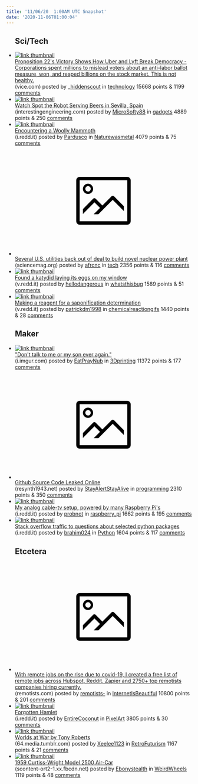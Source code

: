 ```yaml
---
title: '11/06/20  1:00AM UTC Snapshot'
date: '2020-11-06T01:00:04'
---
```

<ul>
<h2>Sci/Tech</h2>

<li><a href='https://www.vice.com/en/article/akddx8/proposition-22s-victory-shows-how-uber-and-lyft-break-democracy'><img src='https://b.thumbs.redditmedia.com/iQkOI9DMn5zV0DiavJikjsHz8LjLhnyAJsVxapztEzQ.jpg' alt='link thumbnail'></a><div><div class='linkTitle'><a href='https://www.vice.com/en/article/akddx8/proposition-22s-victory-shows-how-uber-and-lyft-break-democracy'>Proposition 22's Victory Shows How Uber and Lyft Break Democracy - Corporations spent millions to mislead voters about an anti-labor ballot measure, won, and reaped billions on the stock market. This is not healthy.</a></div>(vice.com) posted by <a href='https://www.reddit.com/user/_hiddenscout'>_hiddenscout</a> in <a href='https://www.reddit.com/r/technology'>technology</a> 15668 points & 1199 <a href='https://www.reddit.com/r/technology/comments/jojnpi/proposition_22s_victory_shows_how_uber_and_lyft/'>comments</a></div></li>

<li><a href='https://interestingengineering.com/spot-the-robot-spotted-serving-beers-in-sevilla-spain'><img src='https://b.thumbs.redditmedia.com/t-kzjuEj_xX5D7IfprsEiOC3uNLAqdgpPh9ZKH9JYiM.jpg' alt='link thumbnail'></a><div><div class='linkTitle'><a href='https://interestingengineering.com/spot-the-robot-spotted-serving-beers-in-sevilla-spain'>Watch Spot the Robot Serving Beers in Sevilla, Spain</a></div>(interestingengineering.com) posted by <a href='https://www.reddit.com/user/MicroSofty88'>MicroSofty88</a> in <a href='https://www.reddit.com/r/gadgets'>gadgets</a> 4889 points & 250 <a href='https://www.reddit.com/r/gadgets/comments/jokwaa/watch_spot_the_robot_serving_beers_in_sevilla/'>comments</a></div></li>

<li><a href='https://i.redd.it/twoho9iq4dx51.jpg'><img src='https://a.thumbs.redditmedia.com/nEFnFOrO8bTGWBQKz2dMvP2G-9j-BoJtWvn15n1gWj8.jpg' alt='link thumbnail'></a><div><div class='linkTitle'><a href='https://i.redd.it/twoho9iq4dx51.jpg'>Encountering a Woolly Mammoth</a></div>(i.redd.it) posted by <a href='https://www.reddit.com/user/Pardusco'>Pardusco</a> in <a href='https://www.reddit.com/r/Naturewasmetal'>Naturewasmetal</a> 4079 points & 75 <a href='https://www.reddit.com/r/Naturewasmetal/comments/jodpgj/encountering_a_woolly_mammoth/'>comments</a></div></li>

<li><a href='https://www.sciencemag.org/news/2020/11/several-us-utilities-back-out-deal-build-novel-nuclear-power-plant'><svg version='1.1' viewBox='-34 -14 104 64' preserveAspectRatio='xMidYMid meet' xmlns='http://www.w3.org/2000/svg' xmlns:xlink='http://www.w3.org/1999/xlink'>
    <title>link thumbnail</title>
    <path d='M32,4H4A2,2,0,0,0,2,6V30a2,2,0,0,0,2,2H32a2,2,0,0,0,2-2V6A2,2,0,0,0,32,4ZM4,30V6H32V30Z'></path>
    <path d='M8.92,14a3,3,0,1,0-3-3A3,3,0,0,0,8.92,14Zm0-4.6A1.6,1.6,0,1,1,7.33,11,1.6,1.6,0,0,1,8.92,9.41Z'></path>
    <path d='M22.78,15.37l-5.4,5.4-4-4a1,1,0,0,0-1.41,0L5.92,22.9v2.83l6.79-6.79L16,22.18l-3.75,3.75H15l8.45-8.45L30,24V21.18l-5.81-5.81A1,1,0,0,0,22.78,15.37Z'></path>
    </svg></a><div><div class='linkTitle'><a href='https://www.sciencemag.org/news/2020/11/several-us-utilities-back-out-deal-build-novel-nuclear-power-plant'>Several U.S. utilities back out of deal to build novel nuclear power plant</a></div>(sciencemag.org) posted by <a href='https://www.reddit.com/user/afrcnc'>afrcnc</a> in <a href='https://www.reddit.com/r/tech'>tech</a> 2356 points & 116 <a href='https://www.reddit.com/r/tech/comments/jokthh/several_us_utilities_back_out_of_deal_to_build/'>comments</a></div></li>

<li><a href='https://v.redd.it/gtemqp54rcx51'><img src='https://a.thumbs.redditmedia.com/sZlAWZZaeur5qKiqNVzsLGMeMhalaOPDblFC_KCROI8.jpg' alt='link thumbnail'></a><div><div class='linkTitle'><a href='https://v.redd.it/gtemqp54rcx51'>Found a katydid laying its eggs on my window</a></div>(v.redd.it) posted by <a href='https://www.reddit.com/user/hellodangerous'>hellodangerous</a> in <a href='https://www.reddit.com/r/whatsthisbug'>whatsthisbug</a> 1589 points & 51 <a href='https://www.reddit.com/r/whatsthisbug/comments/jocq7x/found_a_katydid_laying_its_eggs_on_my_window/'>comments</a></div></li>

<li><a href='https://v.redd.it/uy5wubhipdx51'><img src='https://a.thumbs.redditmedia.com/-cplkWwxbntpheNjhKsMOma4wlRBgZuRl4_i79GAaB8.jpg' alt='link thumbnail'></a><div><div class='linkTitle'><a href='https://v.redd.it/uy5wubhipdx51'>Making a reagent for a saponification determination</a></div>(v.redd.it) posted by <a href='https://www.reddit.com/user/patrickdm1998'>patrickdm1998</a> in <a href='https://www.reddit.com/r/chemicalreactiongifs'>chemicalreactiongifs</a> 1440 points & 28 <a href='https://www.reddit.com/r/chemicalreactiongifs/comments/joiwri/making_a_reagent_for_a_saponification/'>comments</a></div></li>

<h2>Maker</h2>

<li><a href='https://i.imgur.com/xMDgheC.gifv'><img src='https://b.thumbs.redditmedia.com/2XpIMfCzu2pInBULryHifV5HFp2f7PUwbH-eCdvWphw.jpg' alt='link thumbnail'></a><div><div class='linkTitle'><a href='https://i.imgur.com/xMDgheC.gifv'>"Don't talk to me or my son ever again."</a></div>(i.imgur.com) posted by <a href='https://www.reddit.com/user/EatPrayNub'>EatPrayNub</a> in <a href='https://www.reddit.com/r/3Dprinting'>3Dprinting</a> 11372 points & 177 <a href='https://www.reddit.com/r/3Dprinting/comments/jol14n/dont_talk_to_me_or_my_son_ever_again/'>comments</a></div></li>

<li><a href='https://resynth1943.net/articles/github-source-code-leak/'><svg version='1.1' viewBox='-34 -14 104 64' preserveAspectRatio='xMidYMid meet' xmlns='http://www.w3.org/2000/svg' xmlns:xlink='http://www.w3.org/1999/xlink'>
    <title>link thumbnail</title>
    <path d='M32,4H4A2,2,0,0,0,2,6V30a2,2,0,0,0,2,2H32a2,2,0,0,0,2-2V6A2,2,0,0,0,32,4ZM4,30V6H32V30Z'></path>
    <path d='M8.92,14a3,3,0,1,0-3-3A3,3,0,0,0,8.92,14Zm0-4.6A1.6,1.6,0,1,1,7.33,11,1.6,1.6,0,0,1,8.92,9.41Z'></path>
    <path d='M22.78,15.37l-5.4,5.4-4-4a1,1,0,0,0-1.41,0L5.92,22.9v2.83l6.79-6.79L16,22.18l-3.75,3.75H15l8.45-8.45L30,24V21.18l-5.81-5.81A1,1,0,0,0,22.78,15.37Z'></path>
    </svg></a><div><div class='linkTitle'><a href='https://resynth1943.net/articles/github-source-code-leak/'>Github Source Code Leaked Online</a></div>(resynth1943.net) posted by <a href='https://www.reddit.com/user/StayAlertStayAlive'>StayAlertStayAlive</a> in <a href='https://www.reddit.com/r/programming'>programming</a> 2310 points & 350 <a href='https://www.reddit.com/r/programming/comments/joa39m/github_source_code_leaked_online/'>comments</a></div></li>

<li><a href='https://i.redd.it/x3ojxp27hgx51.jpg'><img src='https://b.thumbs.redditmedia.com/aWAKaxMC3EKKzT4yEwf9gf7E4OpY9MhxW_ZM2EJL-sw.jpg' alt='link thumbnail'></a><div><div class='linkTitle'><a href='https://i.redd.it/x3ojxp27hgx51.jpg'>My analog cable-tv setup, powered by many Raspberry Pi's</a></div>(i.redd.it) posted by <a href='https://www.reddit.com/user/probnot'>probnot</a> in <a href='https://www.reddit.com/r/raspberry_pi'>raspberry_pi</a> 1662 points & 195 <a href='https://www.reddit.com/r/raspberry_pi/comments/jomul0/my_analog_cabletv_setup_powered_by_many_raspberry/'>comments</a></div></li>

<li><a href='https://i.redd.it/qnfy9xe0lex51.jpg'><img src='https://a.thumbs.redditmedia.com/Y1OwH_MVx9u1ahr0hzR7cLKsTrZ5rEehK5K9BTHuVr0.jpg' alt='link thumbnail'></a><div><div class='linkTitle'><a href='https://i.redd.it/qnfy9xe0lex51.jpg'>Stack overflow traffic to questions about selected python packages</a></div>(i.redd.it) posted by <a href='https://www.reddit.com/user/brahim024'>brahim024</a> in <a href='https://www.reddit.com/r/Python'>Python</a> 1604 points & 117 <a href='https://www.reddit.com/r/Python/comments/jogwc5/stack_overflow_traffic_to_questions_about/'>comments</a></div></li>

<h2>Etcetera</h2>

<li><a href='https://www.remotists.com/newsletters/brand-new-remote-jobs-across-hubspot/'><svg version='1.1' viewBox='-34 -14 104 64' preserveAspectRatio='xMidYMid meet' xmlns='http://www.w3.org/2000/svg' xmlns:xlink='http://www.w3.org/1999/xlink'>
    <title>link thumbnail</title>
    <path d='M32,4H4A2,2,0,0,0,2,6V30a2,2,0,0,0,2,2H32a2,2,0,0,0,2-2V6A2,2,0,0,0,32,4ZM4,30V6H32V30Z'></path>
    <path d='M8.92,14a3,3,0,1,0-3-3A3,3,0,0,0,8.92,14Zm0-4.6A1.6,1.6,0,1,1,7.33,11,1.6,1.6,0,0,1,8.92,9.41Z'></path>
    <path d='M22.78,15.37l-5.4,5.4-4-4a1,1,0,0,0-1.41,0L5.92,22.9v2.83l6.79-6.79L16,22.18l-3.75,3.75H15l8.45-8.45L30,24V21.18l-5.81-5.81A1,1,0,0,0,22.78,15.37Z'></path>
    </svg></a><div><div class='linkTitle'><a href='https://www.remotists.com/newsletters/brand-new-remote-jobs-across-hubspot/'>With remote jobs on the rise due to covid-19, I created a free list of remote jobs across Hubspot, Reddit, Zapier and 2750+ top remotists companies hiring currently.</a></div>(remotists.com) posted by <a href='https://www.reddit.com/user/remotists-'>remotists-</a> in <a href='https://www.reddit.com/r/InternetIsBeautiful'>InternetIsBeautiful</a> 10800 points & 201 <a href='https://www.reddit.com/r/InternetIsBeautiful/comments/jomjwu/with_remote_jobs_on_the_rise_due_to_covid19_i/'>comments</a></div></li>

<li><a href='https://i.redd.it/7kjtxggq1ex51.png'><img src='https://b.thumbs.redditmedia.com/zVUgm0CCcQmXzHUwuMAhvtZ4v24IjktLqDGz79iyBeE.jpg' alt='link thumbnail'></a><div><div class='linkTitle'><a href='https://i.redd.it/7kjtxggq1ex51.png'>Forgotten Hamlet</a></div>(i.redd.it) posted by <a href='https://www.reddit.com/user/EntireCoconut'>EntireCoconut</a> in <a href='https://www.reddit.com/r/PixelArt'>PixelArt</a> 3805 points & 30 <a href='https://www.reddit.com/r/PixelArt/comments/jofqv9/forgotten_hamlet/'>comments</a></div></li>

<li><a href='https://64.media.tumblr.com/b7880b89322ecd48c7a50f6d9da6122a/tumblr_mvyygx5YpO1qztcdbo1_1280.jpg'><img src='https://a.thumbs.redditmedia.com/n7kXgNeYOp534nnhqos3wNjcsKk29wdgZLlitp_G1r4.jpg' alt='link thumbnail'></a><div><div class='linkTitle'><a href='https://64.media.tumblr.com/b7880b89322ecd48c7a50f6d9da6122a/tumblr_mvyygx5YpO1qztcdbo1_1280.jpg'>Worlds at War by Tony Roberts</a></div>(64.media.tumblr.com) posted by <a href='https://www.reddit.com/user/Xeelee1123'>Xeelee1123</a> in <a href='https://www.reddit.com/r/RetroFuturism'>RetroFuturism</a> 1167 points & 21 <a href='https://www.reddit.com/r/RetroFuturism/comments/jogteo/worlds_at_war_by_tony_roberts/'>comments</a></div></li>

<li><a href='https://scontent-ort2-1.xx.fbcdn.net/v/t1.0-9/121443927_3359183674157154_569169229090023101_n.png?_nc_cat=101&amp;ccb=2&amp;_nc_sid=8024bb&amp;efg=eyJpIjoidCJ9&amp;_nc_ohc=9L3IAzi4UTkAX9E6iBp&amp;_nc_oc=AQmTtYhcuA0JijNoL3rzC9YnmpAvyNyarFN3zKRyYjvGzp6DTXgHtJ1fdoYLDdZjHiUtl8JOB0Svr4FoKiAkADx-&amp;_nc_ht=scontent-ort2-1.xx&amp;oh=4858315bf378768a11094f99a851b7c9&amp;oe=5FC9AD3C'><img src='https://b.thumbs.redditmedia.com/h_VdGs283Z8fjIL1jlRB-aFDo4ONl7Izlske1uaUrvQ.jpg' alt='link thumbnail'></a><div><div class='linkTitle'><a href='https://scontent-ort2-1.xx.fbcdn.net/v/t1.0-9/121443927_3359183674157154_569169229090023101_n.png?_nc_cat=101&amp;ccb=2&amp;_nc_sid=8024bb&amp;efg=eyJpIjoidCJ9&amp;_nc_ohc=9L3IAzi4UTkAX9E6iBp&amp;_nc_oc=AQmTtYhcuA0JijNoL3rzC9YnmpAvyNyarFN3zKRyYjvGzp6DTXgHtJ1fdoYLDdZjHiUtl8JOB0Svr4FoKiAkADx-&amp;_nc_ht=scontent-ort2-1.xx&amp;oh=4858315bf378768a11094f99a851b7c9&amp;oe=5FC9AD3C'>1959 Curtiss-Wright Model 2500 Air-Car</a></div>(scontent-ort2-1.xx.fbcdn.net) posted by <a href='https://www.reddit.com/user/Ebonystealth'>Ebonystealth</a> in <a href='https://www.reddit.com/r/WeirdWheels'>WeirdWheels</a> 1119 points & 48 <a href='https://www.reddit.com/r/WeirdWheels/comments/johuch/1959_curtisswright_model_2500_aircar/'>comments</a></div></li>

</ul>
